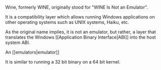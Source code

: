 Wine, formerly WINE, originally stood for "WINE Is Not an Emulator".

It is a compatibility layer which allows running Windows applications on other operating systems such as UNIX systems, Haiku, etc.

As the original name implies, it is not an emulator, but rather, a layer that translates the Windows [[Application Binary Interface|ABI]] into the host system ABI.

An [[emulators|emulator]] 

It is similar to running a 32 bit binary on a 64 bit kernel.